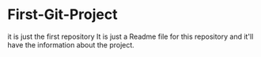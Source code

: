 # First-Git-Project
it is just the first repository
It is just a Readme file for this repository and it'll have the information about the project.
